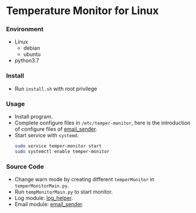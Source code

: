 # Temperature Monitor for Linux

### Environment
- Linux
  - debian
  - ubuntu
- python3.7

### Install
- Run `install.sh` with root privilege

### Usage
- Install program.
- Complete configure files in `/etc/temper-monitor`, here is the introduction of configure files of [email_sender](src/email_sender/readme.md).
- Start service with `systemd`:
    ```bash
    sudo service temper-monitor start
    sudo systemctl enable temper-monitor
    ```

### Source Code
- Change warn mode by creating different `temperMonitor` in `temperMonitorMain.py`.
- Run `tempMonitorMain.py` to start monitor.
- Log module: [log_helper](src/log_helper/readme.md).
- Email module: [email_sender](src/email_sender/readme.md).

